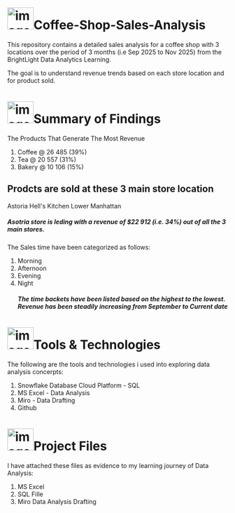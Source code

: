 # <img width="60" height="50" alt="image" src="https://github.com/user-attachments/assets/4201f98e-0d38-4fb7-87d1-7f0cace68aa0" />Coffee-Shop-Sales-Analysis
This repository contains a detailed sales analysis for a coffee shop  with 3 locations over the period of 3 months (i.e Sep 2025 to Nov 2025) from the BrightLight Data Analytics Learning.

The goal is to understand revenue trends based on each store location and for product sold.

# <img width="60" height="50" alt="image" src="https://github.com/user-attachments/assets/4a5d525b-29b1-473b-951f-cb230ef85a7c" />Summary of Findings
The Products That Generate The Most Revenue
1. Coffee @ 26 485    (39%)
2. Tea @ 20 557       (31%)
3. Bakery @ 10 106    (15%)

## Prodcts are sold at these 3 main store location 
Astoria
Hell's Kitchen
Lower Manhattan

##### Asotria store is leding with a revenue of $22 912 (i.e. 34%) out of all the 3 main stores. 

The Sales time have been categorized as follows:
1. Morning
2. Afternoon
3. Evening
4. Night
   ##### The time backets have been listed based on the highest to the lowest. Revenue has been steadily increasing from September to Current date

# <img width="60" height="50" alt="image" src="https://github.com/user-attachments/assets/a7994424-4271-4e94-a925-c63312800d47" />Tools & Technologies
The following are the tools and technologies i used into exploring data analysis concerpts:

1. Snowflake Database Cloud Platform - SQL
2. MS Excel - Data Analysis
3. Miro - Data Drafting 
4. Github

# <img width="60" height="50" alt="image" src="https://github.com/user-attachments/assets/45c7758b-704a-4c0e-944a-2c48a583fc60" />Project Files
I have attached these files as evidence to my learning journey of Data Analysis:

1. MS Excel 
2. SQL Fille 
3. Miro Data Analysis Drafting 
